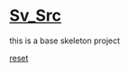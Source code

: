 # [Sv_Src](https://currentflow.github.io/sv_src)

this is a base skeleton project

[reset](https://currentflow.github.io/sv_src/reset.css)